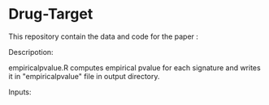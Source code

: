 # Drug-Target

This repository contain the data and code for the paper :

Descripotion:

empiricalpvalue.R computes empirical pvalue for each signature and writes it in "empiricalpvalue" file in output directory.

Inputs:


